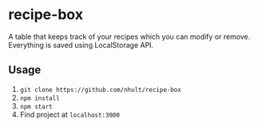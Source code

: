 # recipe-box

A table that keeps track of your recipes which you can modify or remove. Everything is saved using LocalStorage API.

## Usage

1.  `git clone https://github.com/nhult/recipe-box`
2.  `npm install`
3.  `npm start`
4.  Find project at `localhost:3000`
